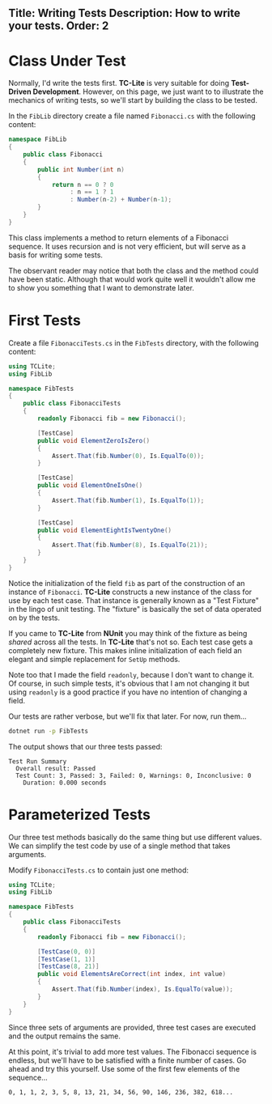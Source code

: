 Title: Writing Tests
Description: How to write your tests.
Order: 2
---

# Class Under Test

Normally, I'd write the tests first. **TC-Lite** is very suitable for doing **Test-Driven Development**. However, on this page, we just want to to illustrate the mechanics of writing
tests, so we'll start by building the class to be tested.

 In the `FibLib` directory create a file named
`Fibonacci.cs` with the following content:

```c#
namespace FibLib
{
    public class Fibonacci
    {
        public int Number(int n)
        {  
            return n == 0 ? 0
                 : n == 1 ? 1
                 : Number(n-2) + Number(n-1);
        }
    }
}
```

This class implements a method to return elements of a Fibonacci sequence. It uses recursion
and is not very efficient, but will serve as a basis for writing some tests.

The observant reader may notice that both the class and the method could have been static.
Although that would work quite well it wouldn't allow me to show you something that I want
to demonstrate later.

# First Tests

Create a file `FibonacciTests.cs` in the `FibTests` directory, with the following content:

```c#
using TCLite;
using FibLib

namespace FibTests
{
    public class FibonacciTests
    {
        readonly Fibonacci fib = new Fibonacci();

        [TestCase]
        public void ElementZeroIsZero()
        {
            Assert.That(fib.Number(0), Is.EqualTo(0));
        }

        [TestCase]
        public void ElementOneIsOne()
        {
            Assert.That(fib.Number(1), Is.EqualTo(1));
        }

        [TestCase]
        public void ElementEightIsTwentyOne()
        {
            Assert.That(fib.Number(8), Is.EqualTo(21));
        }
    }
}
```

Notice the initialization of the field `fib` as part of the construction
of an instance of `Fibonacci`. **TC-Lite** constructs a new instance of
the class for use by each test case. That instance is generally known as
a "Test Fixture" in the lingo of unit testing. The "fixture" is basically
the set of data operated on by the tests.

If you came to **TC-Lite** from **NUnit** you may think of the fixture as
being _shared_ across all the tests. In **TC-Lite** that's not so. Each
test case gets a completely new fixture. This makes inline initialization
of each field an elegant and simple replacement for `SetUp` methods.

Note too that I made the field `readonly`, because I don't want to change it.
Of course, in such simple tests, it's obvious that I am not changing it but
using `readonly` is a good practice if you have no intention of changing a field.

Our tests are rather verbose, but we'll fix that later. For now, run them...

```bash
dotnet run -p FibTests
```

The output shows that our three tests passed:

```text
Test Run Summary
  Overall result: Passed
  Test Count: 3, Passed: 3, Failed: 0, Warnings: 0, Inconclusive: 0
    Duration: 0.000 seconds
```

# Parameterized Tests

Our three test methods basically do the same thing but use different values. We can 
simplify the test code by use of a single method that takes arguments.

Modify `FibonacciTests.cs` to contain just one method:

```c#
using TCLite;
using FibLib

namespace FibTests
{
    public class FibonacciTests
    {
        readonly Fibonacci fib = new Fibonacci();

        [TestCase(0, 0)]
        [TestCase(1, 1)]
        [TestCase(8, 21)]
        public void ElementsAreCorrect(int index, int value)
        {
            Assert.That(fib.Number(index), Is.EqualTo(value));
        }
    }
}
```

Since three sets of arguments are provided, three test cases are executed and the
output remains the same.

At this point, it's trivial to add more test values. The Fibonacci sequence is endless,
but we'll have to be satisfied with a finite number of cases. Go ahead and try this
yourself. Use some of the first few elements of the sequence...

```text
0, 1, 1, 2, 3, 5, 8, 13, 21, 34, 56, 90, 146, 236, 382, 618...
```
